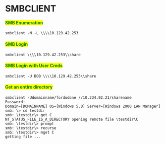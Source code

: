 # SMBCLIENT

#### <mark style="color:green;">SMB Enumeration</mark>

```
smbclient -N -L \\\\10.129.42.253
```

#### <mark style="color:green;">SMB Login</mark>

```
smbclient \\\\10.129.42.253\\share
```

#### <mark style="color:green;">SMB Login with User Creds</mark>

```
smbclient -U BOB \\\\10.129.42.253\\share
```

#### <mark style="color:green;">Get an entire directory</mark>

```
smbclient -Udomainname/fordodone //10.234.92.21/sharename
Password:
Domain=[DOMAINNAME] OS=[Windows 5.0] Server=[Windows 2000 LAN Manager]
smb: \> cd testdir
smb: \testdir\> get C
NT_STATUS_FILE_IS_A_DIRECTORY opening remote file \testdir\C
smb: \testdir\> prompt
smb: \testdir\> recurse
smb: \testdir\> mget C
getting file ...
```
